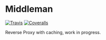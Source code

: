 # Middleman
  [![Travis][travis-image]][travis-url]
  [![Coveralls][coveralls-image]][coveralls-url]

Reverse Proxy with caching, work in progress.

[travis-image]: https://travis-ci.org/Nindaff/middleman.svg?branch=master
[travis-url]: https://travis-ci.org/Nindaff/middleman
[coveralls-image]: https://coveralls.io/repos/Nindaff/middleman/badge.svg?branch=master&service=github
[coveralls-url]: https://coveralls.io/github/Nindaff/middleman?branch=master

